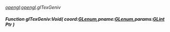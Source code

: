 _[opengl](../../modules/opengl/opengl-module.md):[opengl](../../modules/opengl/opengl-module.md).glTexGeniv_
##### Function glTexGeniv:Void( coord:[GLenum](../../modules/opengl/opengl-glenum.md),pname:[GLenum](../../modules/opengl/opengl-glenum.md),params:[GLint](../../modules/opengl/opengl-glint.md) Ptr )
